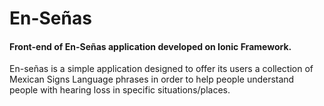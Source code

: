 # En-Señas
#### Front-end of En-Señas application developed on Ionic Framework.

En-señas is a simple application designed to offer its users a collection of Mexican Signs Language phrases in order to help people understand people with hearing loss in specific situations/places.
